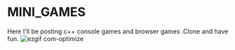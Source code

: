 # MINI_GAMES
Here I'll be posting c++ console games and browser games .Clone and have fun.
![ezgif com-optimize](https://github.com/RoushanKC/MINI_GAMES/assets/54498757/5adb99c6-ab77-4461-8fec-599670d4d1a5)
